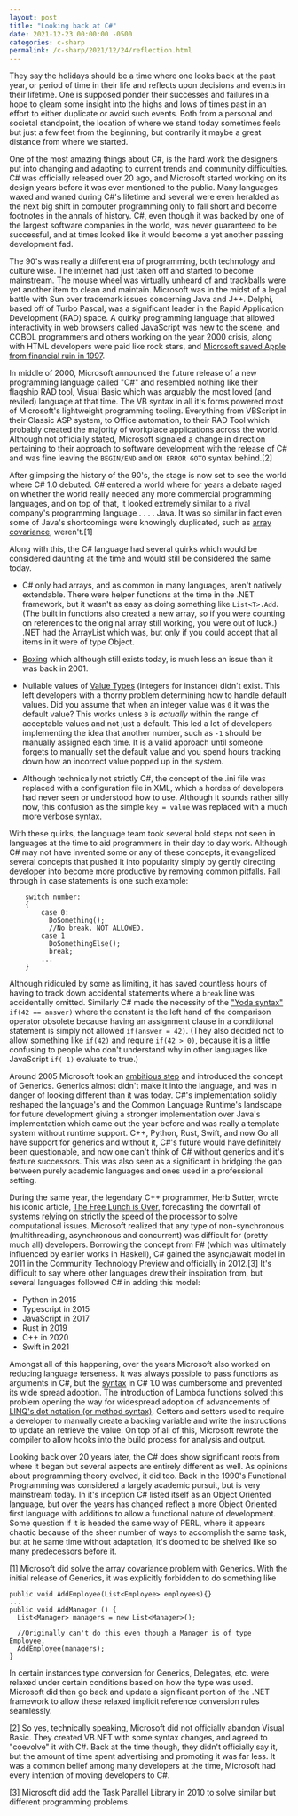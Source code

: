 ```yaml
---
layout: post
title: "Looking back at C#"
date: 2021-12-23 00:00:00 -0500
categories: c-sharp
permalink: /c-sharp/2021/12/24/reflection.html
---
```


They say the holidays should be a time where one looks back at the past year, or period of time in their life and reflects upon decisions and events in their lifetime. One is supposed ponder their successes and failures in a hope to gleam some insight into the highs and lows of times past in an effort to either duplicate or avoid such events. Both from a personal and societal standpoint, the location of where we stand today sometimes feels but just a few feet from the beginning, but contrarily it maybe a great distance from where we started.

One of the most amazing things about C#, is the hard work the designers put into changing and adapting to current trends and community difficulties. C# was officially released over 20 ago, and Microsoft started working on its design years before it was ever mentioned to the public. Many languages waxed and waned during C#'s lifetime and several were even heralded as the next big shift in computer programming only to fall short and become footnotes in the annals of history. C#, even though it was backed by one of the largest software companies in the world, was never guaranteed to be successful, and at times looked like it would become a yet another passing development fad.

The 90's was really a different era of programming, both technology and culture wise. The internet had just taken off and started to become mainstream. The mouse wheel was virtually unheard of and trackballs were yet another item to clean and maintain. Microsoft was in the midst of a legal battle with Sun over trademark issues concerning Java and J++. Delphi, based off of Turbo Pascal, was a significant leader in the Rapid Application Development (RAD) space. A quirky programming language that allowed interactivity in web browsers called JavaScript was new to the scene, and COBOL programmers and others working on the year 2000 crisis, along with HTML developers were paid like rock stars, and [Microsoft saved Apple from financial ruin in 1997](https://appleinsider.com/articles/18/08/06/august-6-1997----the-day-apple-and-microsoft-made-peace).

In middle of 2000, Microsoft announced the future release of a new programming language called "C#" and resembled nothing like their flagship RAD tool, Visual Basic which was arguably the most loved (and reviled) language at that time. The VB syntax in all it's forms powered most of Microsoft's lightweight programming tooling. Everything from VBScript in their Classic ASP system, to Office automation, to their RAD Tool which probably created the majority of workplace applications across the world. Although not officially stated, Microsoft signaled a change in direction pertaining to their approach to software development with the release of C# and was fine leaving the `BEGIN/END` and `ON ERROR GOTO` syntax behind.[2]

After glimpsing the history of the 90's, the stage is now set to see the world where C# 1.0 debuted. C# entered a world where for years a debate raged on whether the world really needed any more commercial programming languages, and on top of that, it looked extremely similar to a rival company's programming language . . . . Java. It was so similar in fact even some of Java's shortcomings were knowingly duplicated, such as [array covariance](https://csharp.2000things.com/2014/07/28/1147-why-generics-dont-support-covariance/), weren't.[1]

Along with this, the C# language had several quirks which would be considered daunting at the time and would still be considered the same today.

- C# only had arrays, and as common in many languages, aren't natively extendable. There were helper functions at the time in the .NET framework, but it wasn't as easy as doing something like `List<T>.Add`. (The built in functions also created a new array, so if you were counting on references to the original array still working, you were out of luck.) .NET had the ArrayList which was, but only if you could accept that all items in it were of type Object.

- [Boxing](https://docs.microsoft.com/en-us/dotnet/csharp/programming-guide/types/boxing-and-unboxing) which although still exists today, is much less an issue than it was back in 2001.

- Nullable values of [Value Types](https://docs.microsoft.com/en-us/dotnet/csharp/language-reference/builtin-types/value-types) (integers for instance) didn't exist. This left developers with a thorny problem determining how to handle default values. Did you assume that when an integer value was `0` it was the default value? This works unless `0` is _actually_ within the range of acceptable values and not just a default. This led a lot of developers implementing the idea that another number, such as `-1` should be manually assigned each time. It is a valid approach until someone forgets to manually set the default value and you spend hours tracking down how an incorrect value popped up in the system.

- Although technically not strictly C#, the concept of the .ini file was replaced with a configuration file in XML, which a hordes of developers had never seen or understood how to use. Although it sounds rather silly now, this confusion as the simple `key = value` was replaced with a much more verbose syntax.

With these quirks, the language team took several bold steps not seen in languages at the time to aid programmers in their day to day work. Although C# may not have invented some or any of these concepts, it evangelized several concepts that pushed it into popularity simply by gently directing developer into become more productive by removing common pitfalls. Fall through in case statements is one such example:

```
    switch number:
    {
        case 0:
          DoSomething();
          //No break. NOT ALLOWED.
        case 1
          DoSomethingElse();
          break;
        ...
    }
```

Although ridiculed by some as limiting, it has saved countless hours of having to track down accidental statements where a `break` line was accidentally omitted. Similarly C# made the necessity of the ["Yoda syntax"](https://en.wikipedia.org/wiki/Yoda_conditions) `if(42 == answer)` where the constant is the left hand of the comparison operator obsolete because having an assignment clause in a conditional statement is simply not allowed `if(answer = 42)`. (They also decided not to allow something like `if(42)` and require `if(42 > 0)`, because it is a little confusing to people who don't understand why in other languages like JavaScript `if(-1)` evaluate to true.)

Around 2005 Microsoft took an [ambitious step](https://docs.microsoft.com/en-us/archive/blogs/dsyme/netc-generics-history-some-photos-from-feb-1999) and introduced the concept of Generics. Generics almost didn't make it into the language, and was in danger of looking different than it was today. C#'s implementation solidly reshaped the language's and the Common Language Runtime's landscape for future development giving a stronger implementation over Java's implementation which came out the year before and was really a template system without runtime support. C++, Python, Rust, Swift, and now Go all have support for generics and without it, C#'s future would have definitely been questionable, and now one can't think of C# without generics and it's feature successors. This was also seen as a significant in bridging the gap between purely academic languages and ones used in a professional setting.

During the same year, the legendary C++ programmer, Herb Sutter, wrote his iconic article, [The Free Lunch is Over](http://www.gotw.ca/publications/concurrency-ddj.htm), forecasting the downfall of systems relying on strictly the speed of the processor to solve computational issues. Microsoft realized that any type of non-synchronous (multithreading, asynchronous and concurrent) was difficult for (pretty much all) developers. Borrowing the concept from F# (which was ultimately influenced by earlier works in Haskell), C# gained the async/await model in 2011 in the Community Technology Preview and officially in 2012.[3] It's difficult to say where other languages drew their inspiration from, but several languages followed C# in adding this model:

- Python in 2015
- Typescript in 2015
- JavaScript in 2017
- Rust in 2019
- C++ in 2020
- Swift in 2021

Amongst all of this happening, over the years Microsoft also worked on reducing language terseness. It was always possible to pass functions as arguments in C#, but the [syntax](https://docs.microsoft.com/en-us/dotnet/csharp/programming-guide/delegates/using-delegates) in C# 1.0 was cumbersome and prevented its wide spread adoption. The introduction of Lambda functions solved this problem opening the way for widespread adoption of advancements of [LINQ's dot notation (or method syntax)](https://docs.microsoft.com/en-us/dotnet/csharp/programming-guide/concepts/linq/query-syntax-and-method-syntax-in-linq). Getters and setters used to require a developer to manually create a backing variable and write the instructions to update an retrieve the value. On top of all of this, Microsoft rewrote the compiler to allow hooks into the build process for analysis and output.

Looking back over 20 years later, the C# does show significant roots from where it began but several aspects are entirely different as well. As opinions about programming theory evolved, it did too. Back in the 1990's Functional Programming was considered a largely academic pursuit, but is very mainstream today. In it's inception C# listed itself as an Object Oriented language, but over the years has changed reflect a more Object Oriented first language with additions to allow a functional nature of development. Some question if it is headed the same way of PERL, where it appears chaotic because of the sheer number of ways to accomplish the same task, but at he same time without adaptation, it's doomed to be shelved like so many predecessors before it.

[1] Microsoft did solve the array covariance problem with Generics. With the initial release of Generics, it was explicitly forbidden to do something like

```
public void AddEmployee(List<Employee> employees){}
...
public void AddManager () {
  List<Manager> managers = new List<Manager>();

  //Originally can't do this even though a Manager is of type Employee.
  AddEmployee(managers);
}
```

In certain instances type conversion for Generics, Delegates, etc. were relaxed under certain conditions based on how the type was used. Microsoft did then go back and update a significant portion of the .NET framework to allow these relaxed implicit reference conversion rules seamlessly.

[2] So yes, technically speaking, Microsoft did not officially abandon Visual Basic. They created VB.NET with some syntax changes, and agreed to "coevolve" it with C#. Back at the time though, they didn't officially say it, but the amount of time spent advertising and promoting it was far less. It was a common belief among many developers at the time, Microsoft had every intention of moving developers to C#.

[3] Microsoft did add the Task Parallel Library in 2010 to solve similar but different programming problems.
